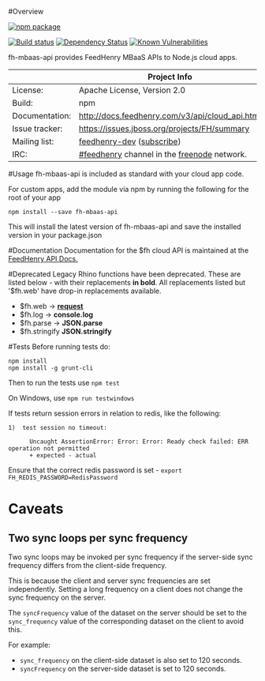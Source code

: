 #Overview

[![npm package](https://nodei.co/npm/fh-mbaas-api.png?downloads=true&downloadRank=true&stars=true)](https://nodei.co/npm/fh-mbaas-api/)

[![Build status](https://img.shields.io/travis/feedhenry/fh-mbaas-api/master.svg?style=flat-square)](https://travis-ci.org/feedhenry/fh-mbaas-api)
[![Dependency Status](https://img.shields.io/david/feedhenry/fh-mbaas-api.svg?style=flat-square)](https://david-dm.org/feedhenry/fh-mbaas-api)
[![Known Vulnerabilities](https://snyk.io/test/npm/fh-mbaas-api/badge.svg?style=flat-square)](https://snyk.io/test/npm/fh-mbaas-api)


fh-mbaas-api provides FeedHenry MBaaS APIs to Node.js cloud apps.

|                 | Project Info  |
| --------------- | ------------- |
| License:        | Apache License, Version 2.0  |
| Build:          | npm  |
| Documentation:  | http://docs.feedhenry.com/v3/api/cloud_api.html  |
| Issue tracker:  | https://issues.jboss.org/projects/FH/summary  |
| Mailing list:   | [feedhenry-dev](https://www.redhat.com/archives/feedhenry-dev/) ([subscribe](https://www.redhat.com/mailman/listinfo/feedhenry-dev))  |
| IRC:            | [#feedhenry](https://webchat.freenode.net/?channels=feedhenry) channel in the [freenode](http://freenode.net/) network.  |

#Usage
fh-mbaas-api is included as standard with your cloud app code.

For custom apps, add the module via npm by running the following for the root of your app

```
npm install --save fh-mbaas-api
```

This will install the latest version of fh-mbaas-api and save the installed version in your package.json

#Documentation
Documentation for the $fh cloud API is maintained at the [FeedHenry API Docs.](http://docs.feedhenry.com/v3/api/cloud_api.html)

#Deprecated
Legacy Rhino functions have been deprecated. These are listed below - with their replacements **in bold**. All replacements listed but '$fh.web' have drop-in replacements available.  

* $fh.web -> **[request](https://github.com/mikeal/request)**
* $fh.log -> **console.log**
* $fh.parse -> **JSON.parse**
* $fh.stringify  **JSON.stringify**

#Tests
Before running tests do:

```
npm install
npm install -g grunt-cli
```

Then to run the tests use ```npm test```

On Windows, use ```npm run testwindows```

If tests return session errors in relation to redis, like the following:

```
1)  test session no timeout:

      Uncaught AssertionError: Error: Error: Ready check failed: ERR operation not permitted
      + expected - actual
```

Ensure that the correct redis password is set - `export FH_REDIS_PASSWORD=RedisPassword`

# Caveats

## Two sync loops per sync frequency
Two sync loops may be invoked per sync frequency if the server-side sync frequency
differs from the client-side frequency.

This is because the client and server sync frequencies are set independently.
Setting a long frequency on a client does not change the sync frequency on the
server.

The `syncFrequency` value of the dataset on the server should be set to the 
`sync_frequency` value of the corresponding dataset on the client to avoid this.

For example:
  * `sync_frequency` on the client-side dataset is also set to 120 seconds.
  * `syncFrequency` on the server-side dataset is set to 120 seconds.
